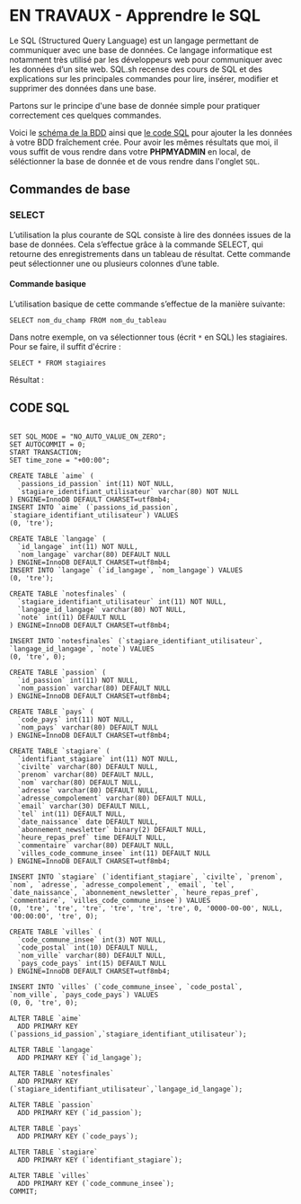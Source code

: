 # EN TRAVAUX - Apprendre le SQL

Le SQL (Structured Query Language) est un langage permettant de communiquer avec une base de données. Ce langage informatique est notamment très utilisé par les développeurs web pour communiquer avec les données d’un site web. SQL.sh recense des cours de SQL et des explications sur les principales commandes pour lire, insérer, modifier et supprimer des données dans une base.

Partons sur le principe d'une base de donnée simple pour pratiquer correctement ces quelques commandes.

Voici le [schéma de la BDD](https://raw.githubusercontent.com/Piotezaza/CoursNumericall/master/SQL/exos/Schema%20BDD.png) ainsi que [le code SQL](https://github.com/Piotezaza/CoursNumericall/tree/master/SQL%20-%20EN%20TRAVAUX#code-sql) pour ajouter la les données à votre BDD fraîchement crée. Pour avoir les mêmes résultats que moi, il vous suffit de vous rendre dans votre **PHPMYADMIN** en local, de séléctionner la base de donnée et de vous rendre dans l'onglet `SQL`.



## Commandes de base

### SELECT

L’utilisation la plus courante de SQL consiste à lire des données issues de la base de données. Cela s’effectue grâce à la commande SELECT, qui retourne des enregistrements dans un tableau de résultat. Cette commande peut sélectionner une ou plusieurs colonnes d’une table.

#### Commande basique

L’utilisation basique de cette commande s’effectue de la manière suivante:

```
SELECT nom_du_champ FROM nom_du_tableau
```

Dans notre exemple, on va sélectionner tous (écrit `*` en SQL) les stagiaires. Pour se faire, il suffit d'écrire :

```
SELECT * FROM stagiaires
```

Résultat :






















## CODE SQL

```

SET SQL_MODE = "NO_AUTO_VALUE_ON_ZERO";
SET AUTOCOMMIT = 0;
START TRANSACTION;
SET time_zone = "+00:00";

CREATE TABLE `aime` (
  `passions_id_passion` int(11) NOT NULL,
  `stagiare_identifiant_utilisateur` varchar(80) NOT NULL
) ENGINE=InnoDB DEFAULT CHARSET=utf8mb4;
INSERT INTO `aime` (`passions_id_passion`, `stagiare_identifiant_utilisateur`) VALUES
(0, 'tre');

CREATE TABLE `langage` (
  `id_langage` int(11) NOT NULL,
  `nom_langage` varchar(80) DEFAULT NULL
) ENGINE=InnoDB DEFAULT CHARSET=utf8mb4;
INSERT INTO `langage` (`id_langage`, `nom_langage`) VALUES
(0, 'tre');

CREATE TABLE `notesfinales` (
  `stagiare_identifiant_utilisateur` int(11) NOT NULL,
  `langage_id_langage` varchar(80) NOT NULL,
  `note` int(11) DEFAULT NULL
) ENGINE=InnoDB DEFAULT CHARSET=utf8mb4;

INSERT INTO `notesfinales` (`stagiare_identifiant_utilisateur`, `langage_id_langage`, `note`) VALUES
(0, 'tre', 0);

CREATE TABLE `passion` (
  `id_passion` int(11) NOT NULL,
  `nom_passion` varchar(80) DEFAULT NULL
) ENGINE=InnoDB DEFAULT CHARSET=utf8mb4;

CREATE TABLE `pays` (
  `code_pays` int(11) NOT NULL,
  `nom_pays` varchar(80) DEFAULT NULL
) ENGINE=InnoDB DEFAULT CHARSET=utf8mb4;

CREATE TABLE `stagiare` (
  `identifiant_stagiare` int(11) NOT NULL,
  `civilte` varchar(80) DEFAULT NULL,
  `prenom` varchar(80) DEFAULT NULL,
  `nom` varchar(80) DEFAULT NULL,
  `adresse` varchar(80) DEFAULT NULL,
  `adresse_compolement` varchar(80) DEFAULT NULL,
  `email` varchar(30) DEFAULT NULL,
  `tel` int(11) DEFAULT NULL,
  `date_naissance` date DEFAULT NULL,
  `abonnement_newsletter` binary(2) DEFAULT NULL,
  `heure_repas_pref` time DEFAULT NULL,
  `commentaire` varchar(80) DEFAULT NULL,
  `villes_code_commune_insee` int(11) DEFAULT NULL
) ENGINE=InnoDB DEFAULT CHARSET=utf8mb4;

INSERT INTO `stagiare` (`identifiant_stagiare`, `civilte`, `prenom`, `nom`, `adresse`, `adresse_compolement`, `email`, `tel`, `date_naissance`, `abonnement_newsletter`, `heure_repas_pref`, `commentaire`, `villes_code_commune_insee`) VALUES
(0, 'tre', 'tre', 'tre', 'tre', 'tre', 'tre', 0, '0000-00-00', NULL, '00:00:00', 'tre', 0);

CREATE TABLE `villes` (
  `code_commune_insee` int(3) NOT NULL,
  `code_postal` int(10) DEFAULT NULL,
  `nom_ville` varchar(80) DEFAULT NULL,
  `pays_code_pays` int(15) DEFAULT NULL
) ENGINE=InnoDB DEFAULT CHARSET=utf8mb4;

INSERT INTO `villes` (`code_commune_insee`, `code_postal`, `nom_ville`, `pays_code_pays`) VALUES
(0, 0, 'tre', 0);

ALTER TABLE `aime`
  ADD PRIMARY KEY (`passions_id_passion`,`stagiare_identifiant_utilisateur`);

ALTER TABLE `langage`
  ADD PRIMARY KEY (`id_langage`);

ALTER TABLE `notesfinales`
  ADD PRIMARY KEY (`stagiare_identifiant_utilisateur`,`langage_id_langage`);

ALTER TABLE `passion`
  ADD PRIMARY KEY (`id_passion`);

ALTER TABLE `pays`
  ADD PRIMARY KEY (`code_pays`);

ALTER TABLE `stagiare`
  ADD PRIMARY KEY (`identifiant_stagiare`);

ALTER TABLE `villes`
  ADD PRIMARY KEY (`code_commune_insee`);
COMMIT;
```